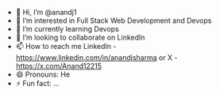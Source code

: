 - 👋 Hi, I’m @anandj1
- 👀 I’m interested in Full Stack Web Development and Devops
- 🌱 I’m currently learning Devops
- 💞️ I’m looking to collaborate on LinkedIn
- 📫 How to reach me LinkedIn - https://www.linkedin.com/in/anandjsharma or X - https://x.com/Anand12215
- 😄 Pronouns: He
- ⚡ Fun fact: ...

<!---
anandj1/anandj1 is a ✨ special ✨ repository because its `README.md` (this file) appears on your GitHub profile.
You can click the Preview link to take a look at your changes.
--->
